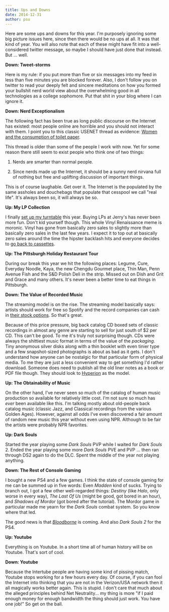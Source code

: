 ```yaml
---
title: Ups and Downs
date: 2014-12-31
author: psu
---
```


Here are some ups and downs for this year. I'm purposely ignoring some big picture issues here, since then there would be no ups at all. It was that kind of year. You will also note that each of these might have fit into a well-considered twitter message, so maybe I should have just done that instead. But ... well.

**Down: Tweet-storms**

Here is my rule: if you put more than five or six messages into my feed in less than five minutes you are blocked forever. Also, I don't follow you on twitter to read your deeply felt and sincere meditations on how you formed your bullshit nerd world view about the overwhelming good in all technologies as a college sophomore. Put that shit in your blog where I can ignore it.

**Down: Nerd Exceptionalism**

The following fact has been true as long public discourse on the Internet has existed: most people online are horrible and you should not interact with them. I point you to this classic USENET thread as evidence: <a href="https://groups.google.com/forum/#!topic/net.flame/evgliEmDzW8%5B1-25-false%5D">Women and the consumption of toilet paper</a>. 

This thread is older than some of the people I work with now. Yet for some reason there still seem to exist people who think one of two things:

1. Nerds are smarter than normal people.

2. Since nerds made up the Internet, it should be a sunny nerd nirvana full of nothing but free and uplifting discussion of important things.

This is of course laughable. Get over it. The Internet is the populated by the same assholes and douchebags that populate that cesspool we call "real life". It's always been so, it will always be so.

**Up: My LP Collection**

I finally <a href="/the-airplay-turntable-kit.html">set up my turntable</a> this year. Buying LPs at Jerry's has never been more fun. Don't kid yourself though. This whole Vinyl Renaissance meme is moronic. Vinyl has gone from basically zero sales to slightly more than basically zero sales in the last few years. I expect it to top out at basically zero sales around the time the hipster backlash hits and everyone decides to <a href="http://vintagecassettes.com">go back to cassettes</a>.

**Up: The Pittsburgh Holiday Restaurant Tour**

During our break this year we hit the following places: Legume, Cure, Everyday Noodle, Kaya, the new Chengdu Gourmet  place, Thin Man, Penn Avenue Fish and the S&D Polish Deli in the strip. Missed out on Dish and Grit and Grace and many others. It's never been a better time to eat things in Pittsburgh.

**Down: The Value of Recorded Music**

The streaming model is on the rise. The streaming model basically says: artists should work for free so Spotify and the record companies can cash in <a href="http://www.theguardian.com/music/musicblog/2009/aug/17/major-labels-spotify">their stock options</a>. So that's great.

Because of this price pressure, big back catalog CD boxed sets of classic recordings in almost any genre are starting to sell for just south of $2 per CD. This can't be good. To me it's truly not surprising though. CDs were always the shittiest music format in terms of the value of the *packaging*. Tiny anonymous silver disks along with a thin booklet with even tinier type and a few snapshot-sized photographs is about as bad as it gets. I don't understand how anyone can be nostalgic for that particular form of physical media. To me they are just a less convenient way to get something I'd rather download. Someone does need to publish all the old liner notes as a book or PDF file though. They should look to <a href="http://www.amazon.com/exec/obidos/ASIN/030011267X/kirkmcelhearn">Hyperion</a> as the model.

**Up: The Obtainability of Music**

On the other hand, I've never seen so much of the catalog of human music production so available for relatively little cost. I'm not sure so much has *ever* been available like this. I'm talking mostly about old-people back catalog music (classic Jazz, and Classical recordings from the various Golden Ages). However, against all odds I've even discovered a fair amount of random new music this year without even using NPR. Although to be fair the artists were probably NPR favorites.

**Up: Dark Souls**

Started the year playing some *Dark Souls* PVP while I waited for *Dark Souls* 2. Ended the year playing some more *Dark Souls* PVE and PVP ... then ran through DS2 again to do the DLC. Spent the middle of the year not playing anything.

**Down: The Rest of Console Gaming**

I bought a new PS4 and a few games. I think the state of console gaming for me can be summed up in five words: Even *Madden* kind of sucks. Trying to branch out, I got a few other well-regarded things: *Destiny* (like *Halo*, only worse in every way), *The Last Of Us* (might be good, got bored in an hour), and *Shadows of Mordor* (got bored after the tutorial). The Mordor game in particular made me yearn for the *Dark Souls* combat system. So you know where that led.

The good news is that <a href="https://www.youtube.com/watch?v=nHT2RSD5GAM&channel=PlayStation">*Bloodborne*</a> is coming. And also *Dark Souls 2* for the PS4.

**Up: Youtube**

Everything is on Youtube. In a short time all of human history will be on Youtube. That's sort of cool.

**Down: Youtube**

Because the Intertube people are having some kind of pissing match, Youtube stops working for a few hours every day. Of course, if you can fool the Internet into thinking that you are not in the Verizon/USA network then it all magically works better again. This is stupid. I don't care that much about the alleged principles behind Net Neutrality... my thing is more "if I paid enough money for enough bandwidth the thing should just work. You have one job!" So get on the ball.
